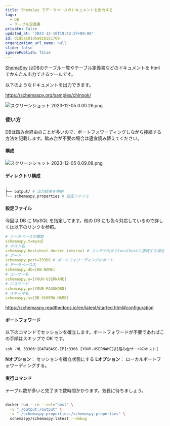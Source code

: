```yaml
---
title: ShemaSpy でデータベースのドキュメントを出力する
tags:
  - DB
  - テーブル定義書
private: false
updated_at: '2023-12-10T19:42:27+09:00'
id: d1d5ac01d6a81b261709
organization_url_name: null
slide: false
ignorePublish: false
---
```


[ShemaSpy](https://schemaspy.org/) はDBのテーブル一覧やテーブル定義書などのドキュメントを html でかんたん出力できるツールです。

以下のようなドキュメントを出力できます。

https://schemaspy.org/samples/chinook/

![スクリーンショット 2023-12-05 0.00.26.png](https://qiita-image-store.s3.ap-northeast-1.amazonaws.com/0/59081/a4d0144e-a6a8-fda8-f804-3e39a93b69ae.png)

### 使い方

DBは踏み台経由のことが多いので、ポートフォワーディングしながら接続する方法を記載します。踏み台が不要の場合は適宜読み替えてください。

#### 構成

![スクリーンショット 2023-12-05 0.09.08.png](https://qiita-image-store.s3.ap-northeast-1.amazonaws.com/0/59081/b24816c7-a0ac-0f2b-4e52-628cee32ca6e.png)

#### ディレクトリ構成

```sh
.
├── output/ # 出力結果を格納
└── schemaspy.properties # 設定ファイル
```

#### 設定ファイル

今回は DB に MySQL を指定してます。他の DB にも色々対応しているので詳しくは以下のリンクを参照。

```yaml
# データベースの種類
schemaspy.t=mysql
# ホスト名
schemaspy.host=host.docker.internal # コンテナ内からlocalhostに接続する場合のホスト名
# ポート
schemaspy.port=33306 # ポートフォワーディングのポート
# データベース名
schemaspy.db=[DB-NAME]
# ユーザー名
schemaspy.u=[YOUR-USERNAME]
# パスワード
schemaspy.p=[YOUR-PASSWORD]
# スキーマ名
schemaspy.s=[DB-SCHEMA-NAME]
```

https://schemaspy.readthedocs.io/en/latest/started.html#configuration

#### ポートフォワード

以下のコマンドでセッションを確立します。ポートフォワードが不要であればこの手順はスキップで OK です。

```sh:
ssh -NL 33306:[DATABASE-IP]:3306 [YOUR-USERNAME]@[踏み台サーバのホスト]
```

**Nオプション**： セッションを確立状態にする
**Lオプション**： ローカルポートフォワーディングする。

#### 実行コマンド

テーブル数が多いと完了まで数時間かかります。気長に待ちましょう。

```sh

docker run --rm --net="host" \
  -v "./output:/output" \
  -v "./schemaspy.properties:/schemaspy.properties" \
  schemaspy/schemaspy:latest --debug
```
